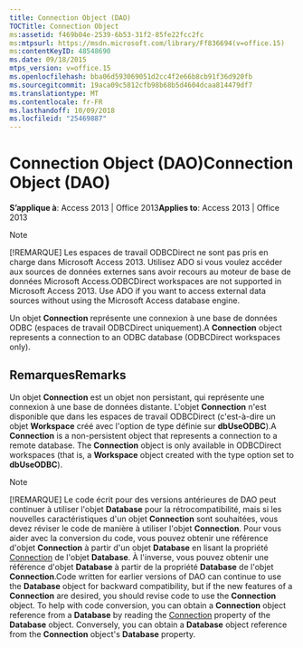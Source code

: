 ```yaml
---
title: Connection Object (DAO)
TOCTitle: Connection Object
ms:assetid: f469b04e-2539-6b53-31f2-85fe22fcc2fc
ms:mtpsurl: https://msdn.microsoft.com/library/Ff836694(v=office.15)
ms:contentKeyID: 48548690
ms.date: 09/18/2015
mtps_version: v=office.15
ms.openlocfilehash: bba06d593069051d2cc4f2e66b8cb91f36d920fb
ms.sourcegitcommit: 19aca09c5812cfb98b68b5d4604dcaa814479df7
ms.translationtype: MT
ms.contentlocale: fr-FR
ms.lasthandoff: 10/09/2018
ms.locfileid: "25469887"
---
```

# <a name="connection-object-dao"></a><span data-ttu-id="932b5-102">Connection Object (DAO)</span><span class="sxs-lookup"><span data-stu-id="932b5-102">Connection Object (DAO)</span></span>


<span data-ttu-id="932b5-103">**S’applique à**: Access 2013 | Office 2013</span><span class="sxs-lookup"><span data-stu-id="932b5-103">**Applies to**: Access 2013 | Office 2013</span></span>


> [!NOTE]
> <P><span data-ttu-id="932b5-p101">[!REMARQUE] Les espaces de travail ODBCDirect ne sont pas pris en charge dans Microsoft Access 2013. Utilisez ADO si vous voulez accéder aux sources de données externes sans avoir recours au moteur de base de données Microsoft Access.</span><span class="sxs-lookup"><span data-stu-id="932b5-p101">ODBCDirect workspaces are not supported in Microsoft Access 2013. Use ADO if you want to access external data sources without using the Microsoft Access database engine.</span></span></P>



<span data-ttu-id="932b5-106">Un objet **Connection** représente une connexion à une base de données ODBC (espaces de travail ODBCDirect uniquement).</span><span class="sxs-lookup"><span data-stu-id="932b5-106">A **Connection** object represents a connection to an ODBC database (ODBCDirect workspaces only).</span></span>

## <a name="remarks"></a><span data-ttu-id="932b5-107">Remarques</span><span class="sxs-lookup"><span data-stu-id="932b5-107">Remarks</span></span>

<span data-ttu-id="932b5-p102">Un objet **Connection** est un objet non persistant, qui représente une connexion à une base de données distante. L'objet **Connection** n'est disponible que dans les espaces de travail ODBCDirect (c'est-à-dire un objet **Workspace** créé avec l'option de type définie sur **dbUseODBC**).</span><span class="sxs-lookup"><span data-stu-id="932b5-p102">A **Connection** is a non-persistent object that represents a connection to a remote database. The **Connection** object is only available in ODBCDirect workspaces (that is, a **Workspace** object created with the type option set to **dbUseODBC**).</span></span>


> [!NOTE]
> <P><span data-ttu-id="932b5-p103">[!REMARQUE] Le code écrit pour des versions antérieures de DAO peut continuer à utiliser l'objet <STRONG>Database</STRONG> pour la rétrocompatibilité, mais si les nouvelles caractéristiques d'un objet <STRONG>Connection</STRONG> sont souhaitées, vous devez réviser le code de manière à utiliser l'objet <STRONG>Connection</STRONG>. Pour vous aider avec la conversion du code, vous pouvez obtenir une référence d'objet <STRONG>Connection</STRONG> à partir d'un objet <STRONG>Database</STRONG> en lisant la propriété <A href="database-connection-property-dao.md">Connection</A> de l'objet <STRONG>Database</STRONG>. À l'inverse, vous pouvez obtenir une référence d'objet <STRONG>Database</STRONG> à partir de la propriété <STRONG>Database</STRONG> de l'objet <STRONG>Connection</STRONG>.</span><span class="sxs-lookup"><span data-stu-id="932b5-p103">Code written for earlier versions of DAO can continue to use the <STRONG>Database</STRONG> object for backward compatibility, but if the new features of a <STRONG>Connection</STRONG> are desired, you should revise code to use the <STRONG>Connection</STRONG> object. To help with code conversion, you can obtain a <STRONG>Connection</STRONG> object reference from a <STRONG>Database</STRONG> by reading the <A href="database-connection-property-dao.md">Connection</A> property of the <STRONG>Database</STRONG> object. Conversely, you can obtain a <STRONG>Database</STRONG> object reference from the <STRONG>Connection</STRONG> object's <STRONG>Database</STRONG> property.</span></span></P>


